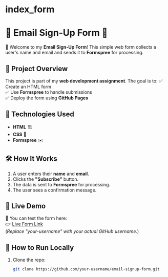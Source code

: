 # index_form
# 🎉 Email Sign-Up Form 🎉
🚀 Welcome to my **Email Sign-Up Form**! This simple web form collects a user's name and email and sends it to **Formspree** for processing.
## 📌 Project Overview
This project is part of my **web development assignment**. The goal is to:
✅ Create an HTML form  
✅ Use **Formspree** to handle submissions  
✅ Deploy the form using **GitHub Pages**  
## 🔧 Technologies Used
- **HTML** 🏗️  
- **CSS** 🎨  
- **Formspree** ✉️  
## 🛠️ How It Works
1. A user enters their **name** and **email**.
2. Clicks the **"Subscribe"** button.
3. The data is sent to **Formspree** for processing.
4. The user sees a confirmation message.
## 🔗 Live Demo
📍 You can test the form here:  
👉 [Live Form Link](https://your-username.github.io/email-signup-form/)  
(*Replace "your-username" with your actual GitHub username.*)
## 📝 How to Run Locally
1. Clone the repo:
   ```bash
   git clone https://github.com/your-username/email-signup-form.git
